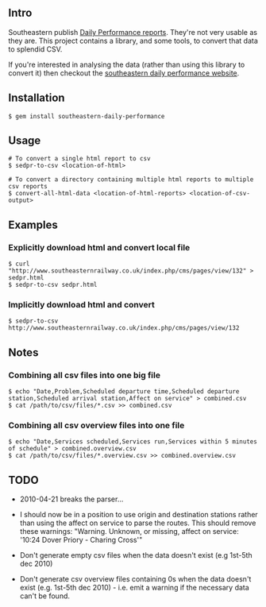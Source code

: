 ## Intro

Southeastern publish [Daily Performance reports](http://www.southeasternrailway.co.uk/your-journey/daily-performance/).  They're not very usable as they are.  This project contains a library, and some tools, to convert that data to splendid CSV.

If you're interested in analysing the data (rather than using this library to convert it) then checkout the [southeastern daily performance website](http://chrisroos.github.com/southeastern-daily-performance/).

## Installation

    $ gem install southeastern-daily-performance

## Usage

    # To convert a single html report to csv
    $ sedpr-to-csv <location-of-html>
    
    # To convert a directory containing multiple html reports to multiple csv reports
    $ convert-all-html-data <location-of-html-reports> <location-of-csv-output>

## Examples

### Explicitly download html and convert local file

    $ curl "http://www.southeasternrailway.co.uk/index.php/cms/pages/view/132" > sedpr.html
    $ sedpr-to-csv sedpr.html

### Implicitly download html and convert

    $ sedpr-to-csv http://www.southeasternrailway.co.uk/index.php/cms/pages/view/132
    
## Notes

### Combining all csv files into one big file

    $ echo "Date,Problem,Scheduled departure time,Scheduled departure station,Scheduled arrival station,Affect on service" > combined.csv
    $ cat /path/to/csv/files/*.csv >> combined.csv
    
### Combining all csv overview files into one file

    $ echo "Date,Services scheduled,Services run,Services within 5 minutes of schedule" > combined.overview.csv
    $ cat /path/to/csv/files/*.overview.csv >> combined.overview.csv

## TODO

* 2010-04-21 breaks the parser...

* I should now be in a position to use origin and destination stations rather than using the affect on service to parse the routes.  This should remove these warnings: "Warning. Unknown, or missing, affect on service: '10:24 Dover Priory - Charing Cross'"

* Don't generate empty csv files when the data doesn't exist (e.g 1st-5th dec 2010)

* Don't generate csv overview files containing 0s when the data doesn't exist (e.g. 1st-5th dec 2010) - i.e. emit a warning if the necessary data can't be found.